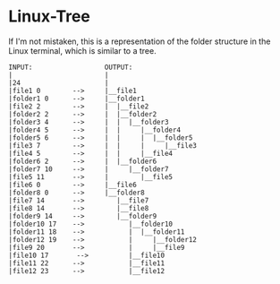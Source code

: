 # Linux-Tree
If I'm not mistaken, this is a representation of the folder structure in the Linux terminal, which is similar to a tree.

    INPUT:                  OUTPUT:
    |                       |
    |24                     |
    |file1 0        -->     |__file1
    |folder1 0      -->     |__folder1
    |file2 2        -->     |  |__file2
    |folder2 2      -->     |  |__folder2
    |folder3 4      -->     |  |  |__folder3
    |folder4 5      -->     |  |     |__folder4
    |folder5 6      -->     |  |     |  |__folder5
    |file3 7        -->     |  |     |     |__file3
    |file4 5        -->     |  |     |__file4
    |folder6 2      -->     |  |__folder6
    |folder7 10     -->     |     |__folder7
    |file5 11       -->     |        |__file5
    |file6 0        -->     |__file6
    |folder8 0      -->     |__folder8
    |file7 14       -->        |__file7
    |file8 14       -->        |__file8
    |folder9 14     -->        |__folder9
    |folder10 17    -->           |__folder10
    |folder11 18    -->           |  |__folder11
    |folder12 19    -->           |     |__folder12
    |file9 20       -->           |     |__file9
    |file10 17       -->          |__file10
    |file11 22      -->           |__file11
    |file12 23      -->           |__file12
